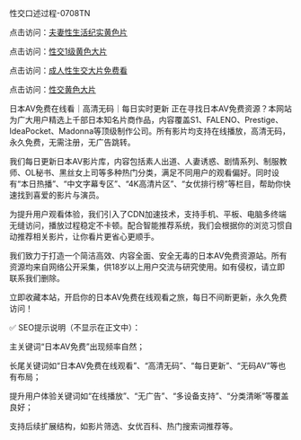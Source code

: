 性交口述过程-0708TN

点击访问：<a href="https://gda-c7m.pages.dev/">夫妻性生活纪实黄色片</a>

点击访问：<a href="https://tfda.pages.dev/">性交1级黄色大片</a>

点击访问：<a href="https://heiliaoe8ajia.pages.dev">成人性生交大片免费看</a>

点击访问：<a href="https://heiliaoxqkkct.pages.dev">性交黄色大片</a>


日本AV免费在线看｜高清无码｜每日实时更新
正在寻找日本AV免费资源？本网站为广大用户精选上千部日本知名片商作品，内容覆盖S1、FALENO、Prestige、IdeaPocket、Madonna等顶级制作公司。所有影片均支持在线播放，高清无码，永久免费，无需注册，无广告跳转。

我们每日更新日本AV影片库，内容包括素人出道、人妻诱惑、剧情系列、制服教师、OL秘书、黑丝女上司等多种热门分类，满足不同用户的观看偏好。同时设有“本日热播”、“中文字幕专区”、“4K高清片区”、“女优排行榜”等栏目，帮助你快速找到喜爱的影片与演员。

为提升用户观看体验，我们引入了CDN加速技术，支持手机、平板、电脑多终端无缝访问，播放过程稳定不卡顿。配合智能推荐系统，我们会根据你的浏览习惯自动推荐相关影片，让你看片更省心更顺手。

我们致力于打造一个简洁高效、内容全面、安全无毒的日本AV免费资源站。所有资源均来自网络公开采集，供18岁以上用户交流与研究使用。如有侵权，请立即联系我们删除。

立即收藏本站，开启你的日本AV免费在线观看之旅，每日不间断更新，永久免费访问！

✅ SEO提示说明（不显示在正文中）：

主关键词“日本AV免费”出现频率自然；

长尾关键词如“日本AV免费在线观看”、“高清无码”、“每日更新”、“无码AV”等也有布局；

提升用户体验关键词如“在线播放”、“无广告”、“多设备支持”、“分类清晰”等覆盖良好；

支持后续扩展结构，如影片筛选、女优百科、热门搜索词推荐等。

<span style="display:none;">[Canonical link] ( ）</span>


